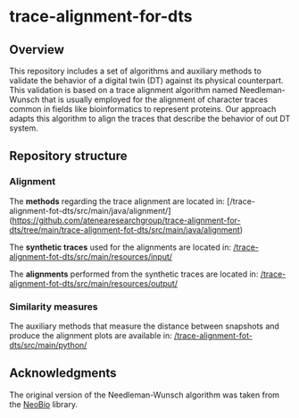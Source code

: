 # trace-alignment-for-dts

## Overview

This repository includes a set of algorithms and auxiliary methods to validate the behavior of a digital twin (DT)
against its physical counterpart. This validation is based on a trace alignment algorithm named Needleman-Wunsch 
that is usually employed for the alignment of character traces common in fields like bioinformatics to represent 
proteins. Our approach adapts this algorithm to align the traces that describe the behavior of out DT system.

## Repository structure

### Alignment

The **methods** regarding the trace alignment are located in: [/trace-alignment-fot-dts/src/main/java/alignment/]
(https://github.com/atenearesearchgroup/trace-alignment-for-dts/tree/main/trace-alignment-fot-dts/src/main/java/alignment)

The **synthetic traces** used for the alignments are located in: [/trace-alignment-fot-dts/src/main/resources/input/](https://github.com/atenearesearchgroup/trace-alignment-for-dts/tree/main/trace-alignment-fot-dts/src/main/resources/input)

The **alignments** performed from the synthetic traces are located in: [/trace-alignment-fot-dts/src/main/resources/output/](https://github.com/atenearesearchgroup/trace-alignment-for-dts/tree/main/trace-alignment-fot-dts/src/main/resources/output)

### Similarity measures

The auxiliary methods that measure the distance between snapshots and produce the alignment plots are available in: [/trace-alignment-fot-dts/src/main/python/](https://github.com/atenearesearchgroup/trace-alignment-for-dts/tree/main/trace-alignment-fot-dts/src/main/python)

## Acknowledgments

The original version of the Needleman-Wunsch algorithm was taken from the [NeoBio](http://neobio.sourceforge.net/) library.

